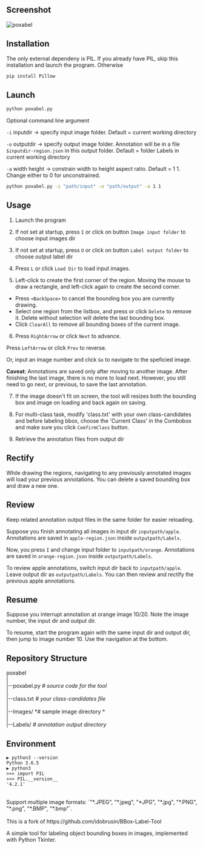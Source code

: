## Screenshot
![poxabel](./example.jpg)

## Installation
The only external dependeny is PIL.
If you already have PIL, skip this installation and launch the program.
Otherwise
```bash
pip install Pillow
```

## Launch
```bash
python poxabel.py
```
Optional command line argument

`-i` inputdir -> specify input image folder. Default = current working directory

`-o` outputdir -> specify output image folder. Annotation will be in a file `$inputdir-region.json` in this output folder. Default = folder Labels in current working directory

`-a` width height -> constrain width to height aspect ratio. Default = 1 1. Change either to 0 for unconstrained.

```bash
python poxabel.py -i "path/input" -o "path/output" -a 1 1 
```

## Usage
1. Launch the program
2. If not set at startup, press `I` or click on button `Image input folder` to choose input images dir
3. If not set at startup, press `O` or click on button `Label output folder` to choose output label dir
4. Press `L` or click `Load Dir` to load input images.

5. Left-click to create the first corner of the region. Moving the mouse to draw a rectangle, and left-click again to create the second corner.
  - Press `<BackSpace>` to cancel the bounding box you are currently drawing.
  - Select one region from the listbox, and press or click `Delete` to remove it. Delete without selection will delete the last bounding box.
  - Click `ClearAll` to remove all bounding boxes of the current image.

6. Press `RightArrow` or click `Next` to advance. 

Press `LeftArrow` or click `Prev` to reverse. 

Or, input an image number and click `Go` to navigate to the speficied image.

**Caveat**: Annotations are saved only after moving to another image. After finishing the last image, there is no more to load next. However, you still need to go next, or previous, to save the last annotation. 

7. If the image doesn't fit on screen, the tool will resizes both the bounding box and image on loading and back again on saving.

8. For multi-class task, modify 'class.txt' with your own class-candidates and before labeling bbox, choose the 'Current Class' in the Combobox and make sure you click `ComfirmClass` button.

9. Retrieve the annotation files from output dir

## Rectify
While drawing the regions, navigating to any previously annotated images will load your previous annotations.
You can delete a saved bounding box and draw a new one.

## Review
Keep related annotation output files in the same folder for easier reloading.

Suppose you finish annotating all images in input dir `inputpath/apple`. Annotations are saved in `apple-region.json` inside `outputpath/Labels`.

Now, you press `I` and change input folder to `inputpath/orange`. Annotations are saved in `orange-region.json` inside `outputpath/Labels`.

To review apple annotations, switch input dir back to `inputpath/apple`. Leave output dir as `outputpath/Labels`.
You can then review and rectify the previous apple annotations.

## Resume
Suppose you interrupt annotation at orange image 10/20.
Note the image number, the input dir and output dir.

To resume, start the program again with the same input dir and output dir, then jump to image number 10. Use the navigation at the bottom.


Repository Structure
-----------------
poxabel  
|  
|--poxabel.py   *# source code for the tool*  
|  
|--class.txt   *# your class-candidates file*  
|  
|--Images/   *# sample image directory *  
|  
|--Labels/   *# annotation output directory*  


Environment
----------
```
▶ python3 --version
Python 3.6.5
▶ python3
>>> import PIL
>>> PIL.__version__
'4.2.1'
```

<br>
Support multiple image formats: `"*.JPEG", "*.jpeg", "*JPG", "*.jpg", "*.PNG", "*.png", "*.BMP", "*.bmp"`.
<br><br>
This is a fork of https://github.com/idobrusin/BBox-Label-Tool

A simple tool for labeling object bounding boxes in images, implemented with Python Tkinter.
